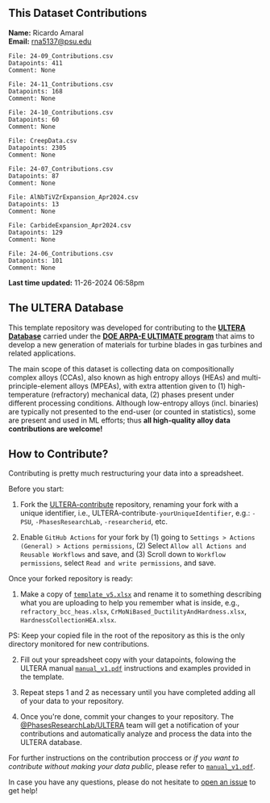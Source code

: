 
## This Dataset Contributions

**Name:** Ricardo Amaral
<br>
**Email:** rna5137@psu.edu

```
File: 24-09_Contributions.csv
Datapoints: 411
Comment: None
```

```
File: 24-11_Contributions.csv
Datapoints: 168
Comment: None
```

```
File: 24-10_Contributions.csv
Datapoints: 60
Comment: None
```

```
File: CreepData.csv
Datapoints: 2305
Comment: None
```

```
File: 24-07_Contributions.csv
Datapoints: 87
Comment: None
```

```
File: AlNbTiVZrExpansion_Apr2024.csv
Datapoints: 13
Comment: None
```

```
File: CarbideExpansion_Apr2024.csv
Datapoints: 129
Comment: None
```

```
File: 24-06_Contributions.csv
Datapoints: 101
Comment: None
```

**Last time updated:** 11-26-2024 06:58pm

## The ULTERA Database
This template repository was developed for contributing to the [**ULTERA Database**](https://ultera.org) carried under the [**DOE ARPA-E ULTIMATE program**](https://arpa-e.energy.gov/?q=arpa-e-programs/ultimate) that aims to develop a new generation of materials for turbine blades in gas turbines and related applications. 

The main scope of this dataset is collecting data on compositionally complex alloys (CCAs), also known as high entropy alloys (HEAs) and multi-principle-element alloys (MPEAs), with extra attention given to (1) high-temperature (refractory) mechanical data, (2) phases present under different processing conditions. Although low-entropy alloys (incl. binaries) are typically not presented to the end-user (or counted in statistics), some are present and used in ML efforts; thus **all high-quality alloy data contributions are welcome!**

## How to Contribute?
Contributing is pretty much restructuring your data into a spreadsheet. 

Before you start:

1. Fork the [ULTERA-contribute](https://github.com/PhasesResearchLab/ULTERA-contribute/tree/main) repository, renaming your fork with a unique identifier, i.e., ULTERA-contribute`-yourUniqueIdentifier`, e.g.: `-PSU`, `-PhasesResearchLab`, `-researcherid`, etc.

2. Enable `GitHub Actions` for your fork by (1) going to `Settings > Actions (General) > Actions permissions`, (2) Select `Allow all Actions and Reusable Workflows` and save, and (3) Scroll down to `Workflow permissions`, select `Read and write permissions`, and save.

Once your forked repository is ready:

1. Make a copy of [`template_v5.xlsx`](./template_v5.xlsx) and rename it to something describing what you are uploading to help you remember what is inside, e.g., `refractory_bcc_heas.xlsx`, `CrMoNiBased_DuctilityAndHardness.xlsx`, `HardnessCollectionHEA.xlsx`. 

PS: Keep your copied file in the root of the repository as this is the only directory monitored for new contributions.

2. Fill out your spreadsheet copy with your datapoints, folowing the ULTERA manual [`manual_v1.pdf`](./manual_v1.pdf) instructions and examples provided in the template.

3. Repeat steps 1 and 2 as necessary until you have completed adding all of your data to your repository. 

4. Once you're done, commit your changes to your repository. The [@PhasesResearchLab/ULTERA](https://github.com/orgs/PhasesResearchLab/teams/ULTERA) team will get a notification of your contributions and automatically analyze and process the data into the ULTERA database.

For further instructions on the contribution proccess or *if you want to contribute without making your data public*, please refer to [`manual_v1.pdf`](./manual_v1.pdf). 

In case you have any questions, please do not hesitate to [open an issue](https://github.com/PhasesResearchLab/ULTERA-contribute/issues) to get help!
